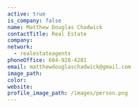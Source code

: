 ```yaml
---
active: true
is_company: false
name: Matthew Douglas Chadwick
contactTitle: Real Estate
company:
network:
  - realestateagents
phoneOffice: 604-928-4281
email: matthewdouglaschadwick@gmail.com
image_path:
color:
website:
profile_image_path: /images/person.png
---
```

